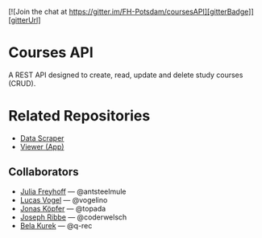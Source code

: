 [![Join the chat at https://gitter.im/FH-Potsdam/coursesAPI][gitterBadge]][gitterUrl]

# Courses API 
A REST API designed to create, read, update and delete study courses (CRUD).

# Related Repositories
- [Data Scraper](https://github.com/FH-Potsdam/fhpCoursesScraper)
- [Viewer (App)](https://github.com/FH-Potsdam/coursesViewer)

## Collaborators
- [Julia Freyhoff](https://github.com/antsteelmule) — @antsteelmule
- [Lucas Vogel](https://github.com/vogelino) — @vogelino
- [Jonas Köpfer](https://github.com/topada) — @topada
- [Joseph Ribbe](https://github.com/coderwelsch) — @coderwelsch
- [Bela Kurek](https://github.com/q-rec) — @q-rec

<!--- Links -->
[gitterBadge]: https://badges.gitter.im/Join%20Chat.svg
[gitterUrl]:  https://gitter.im/FH-Potsdam/coursesAPI?utm_source=badge&utm_medium=badge&utm_campaign=pr-badge&utm_content=badge

